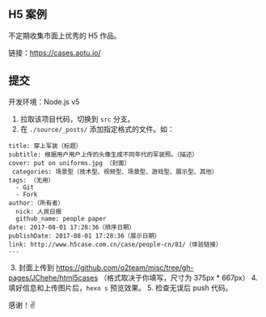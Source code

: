 ## H5 案例
不定期收集市面上优秀的 H5 作品。

链接：https://cases.aotu.io/

## 提交
开发环境：Node.js v5

  1. 拉取该项目代码，切换到 `src` 分支。
  2. 在 `./source/_posts/` 添加指定格式的文件。如：
  ```
  title: 穿上军装（标题）
  subtitle: 根据用户用户上传的头像生成不同年代的军装照。（描述）
  cover: put on uniforms.jpg （封面）
  categories: 场景型（技术型、视频型、场景型、游戏型、展示型、其他）
  tags: （无用）
    - Git
    - Fork
  author:（所有者）
    nick: 人民日报
    github_name: people paper
  date: 2017-08-01 17:28:36（排序日期）
  publishDate: 2017-08-01 17:28:36（展示日期）
  link: http://www.h5case.com.cn/case/people-cn/81/（体验链接）
  ---

  ```
  3. 封面上传到 https://github.com/o2team/misc/tree/gh-pages/JChehe/html5cases （格式取决于你填写，尺寸为 375px * 667px）
  4. 填好信息和上传图片后，`hexo s` 预览效果。
  5. 检查无误后 push 代码。

感谢！✌️
